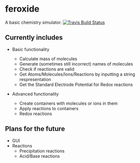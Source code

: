 # feroxide
A basic chemistry simulator. [![Travis Build Status][travis-badge]][travis-page]

## Currently includes
- Basic functionality
  * Calculate mass of molecules
  * Generate (sometimes still incorrect) names of molecules
  * Check if reactions are valid
  * Get Atoms/Molecules/Ions/Reactions by inputting a string respresentation
  * Get the Standard Electrode Potential for Redox reactions

- Advanced functionality
  * Create containers with molecules or ions in them
  * Apply reactions to containers
  * Redox reactions


## Plans for the future
- GUI
- Reactions
  * Precipitation reactions
  * Acid/Base reactions


[travis-page]: https://travis-ci.org/C-Bouthoorn/feroxide
[travis-badge]: https://travis-ci.org/C-Bouthoorn/feroxide.svg?branch=master
